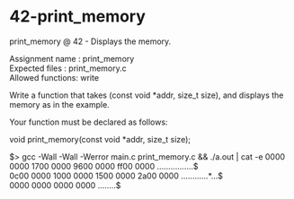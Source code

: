 # 42-print_memory
print_memory @ 42 - Displays the memory.

Assignment name  : print_memory  
Expected files   : print_memory.c  
Allowed functions: write  

Write a function that takes (const void *addr, size_t size), and displays the  
memory as in the example.  

Your function must be declared as follows:  

void	print_memory(const void *addr, size_t size);  
 
$> gcc -Wall -Wall -Werror main.c print_memory.c && ./a.out | cat -e  
0000 0000 1700 0000 9600 0000 ff00 0000 ................$  
0c00 0000 1000 0000 1500 0000 2a00 0000 ............*...$  
0000 0000 0000 0000                     ........$  

